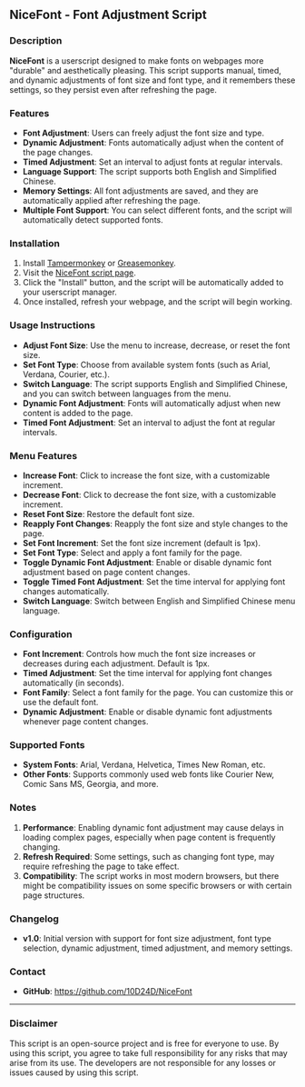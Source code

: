 ## NiceFont - Font Adjustment Script

### Description

**NiceFont** is a userscript designed to make fonts on webpages more "durable" and aesthetically pleasing. This script supports manual, timed, and dynamic adjustments of font size and font type, and it remembers these settings, so they persist even after refreshing the page.

### Features

- **Font Adjustment**: Users can freely adjust the font size and type.
- **Dynamic Adjustment**: Fonts automatically adjust when the content of the page changes.
- **Timed Adjustment**: Set an interval to adjust fonts at regular intervals.
- **Language Support**: The script supports both English and Simplified Chinese.
- **Memory Settings**: All font adjustments are saved, and they are automatically applied after refreshing the page.
- **Multiple Font Support**: You can select different fonts, and the script will automatically detect supported fonts.

### Installation

1. Install [Tampermonkey](https://www.tampermonkey.net/) or [Greasemonkey](https://www.greasespot.net/).
2. Visit the [NiceFont script page](https://greasyfork.org).
3. Click the "Install" button, and the script will be automatically added to your userscript manager.
4. Once installed, refresh your webpage, and the script will begin working.

### Usage Instructions

- **Adjust Font Size**: Use the menu to increase, decrease, or reset the font size.
- **Set Font Type**: Choose from available system fonts (such as Arial, Verdana, Courier, etc.).
- **Switch Language**: The script supports English and Simplified Chinese, and you can switch between languages from the menu.
- **Dynamic Font Adjustment**: Fonts will automatically adjust when new content is added to the page.
- **Timed Font Adjustment**: Set an interval to adjust the font at regular intervals.

### Menu Features

- **Increase Font**: Click to increase the font size, with a customizable increment.
- **Decrease Font**: Click to decrease the font size, with a customizable increment.
- **Reset Font Size**: Restore the default font size.
- **Reapply Font Changes**: Reapply the font size and style changes to the page.
- **Set Font Increment**: Set the font size increment (default is 1px).
- **Set Font Type**: Select and apply a font family for the page.
- **Toggle Dynamic Font Adjustment**: Enable or disable dynamic font adjustment based on page content changes.
- **Toggle Timed Font Adjustment**: Set the time interval for applying font changes automatically.
- **Switch Language**: Switch between English and Simplified Chinese menu language.

### Configuration

- **Font Increment**: Controls how much the font size increases or decreases during each adjustment. Default is 1px.
- **Timed Adjustment**: Set the time interval for applying font changes automatically (in seconds).
- **Font Family**: Select a font family for the page. You can customize this or use the default font.
- **Dynamic Adjustment**: Enable or disable dynamic font adjustments whenever page content changes.

### Supported Fonts

- **System Fonts**: Arial, Verdana, Helvetica, Times New Roman, etc.
- **Other Fonts**: Supports commonly used web fonts like Courier New, Comic Sans MS, Georgia, and more.

### Notes

1. **Performance**: Enabling dynamic font adjustment may cause delays in loading complex pages, especially when page content is frequently changing.
2. **Refresh Required**: Some settings, such as changing font type, may require refreshing the page to take effect.
3. **Compatibility**: The script works in most modern browsers, but there might be compatibility issues on some specific browsers or with certain page structures.

### Changelog

- **v1.0**: Initial version with support for font size adjustment, font type selection, dynamic adjustment, timed adjustment, and memory settings.

### Contact

- **GitHub**: https://github.com/10D24D/NiceFont

------

### Disclaimer

This script is an open-source project and is free for everyone to use. By using this script, you agree to take full responsibility for any risks that may arise from its use. The developers are not responsible for any losses or issues caused by using this script.